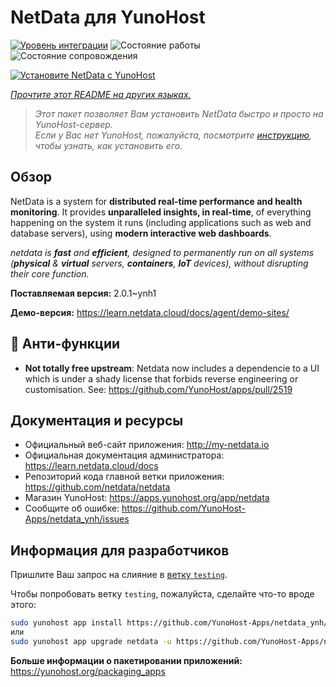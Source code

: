 <!--
Важно: этот README был автоматически сгенерирован <https://github.com/YunoHost/apps/tree/master/tools/readme_generator>
Он НЕ ДОЛЖЕН редактироваться вручную.
-->

# NetData для YunoHost

[![Уровень интеграции](https://dash.yunohost.org/integration/netdata.svg)](https://ci-apps.yunohost.org/ci/apps/netdata/) ![Состояние работы](https://ci-apps.yunohost.org/ci/badges/netdata.status.svg) ![Состояние сопровождения](https://ci-apps.yunohost.org/ci/badges/netdata.maintain.svg)

[![Установите NetData с YunoHost](https://install-app.yunohost.org/install-with-yunohost.svg)](https://install-app.yunohost.org/?app=netdata)

*[Прочтите этот README на других языках.](./ALL_README.md)*

> *Этот пакет позволяет Вам установить NetData быстро и просто на YunoHost-сервер.*  
> *Если у Вас нет YunoHost, пожалуйста, посмотрите [инструкцию](https://yunohost.org/install), чтобы узнать, как установить его.*

## Обзор

NetData is a system for **distributed real-time performance and health monitoring**.
It provides **unparalleled insights, in real-time**, of everything happening on the
system it runs (including applications such as web and database servers), using
**modern interactive web dashboards**.

_netdata is **fast** and **efficient**, designed to permanently run on all systems
(**physical** & **virtual** servers, **containers**, **IoT** devices), without
disrupting their core function._


**Поставляемая версия:** 2.0.1~ynh1

**Демо-версия:** <https://learn.netdata.cloud/docs/agent/demo-sites/>
## :red_circle: Анти-функции

- **Not totally free upstream**: Netdata now includes a dependencie to a UI which is under a shady license that forbids reverse engineering or customisation. See: https://github.com/YunoHost/apps/pull/2519

## Документация и ресурсы

- Официальный веб-сайт приложения: <http://my-netdata.io>
- Официальная документация администратора: <https://learn.netdata.cloud/docs>
- Репозиторий кода главной ветки приложения: <https://github.com/netdata/netdata>
- Магазин YunoHost: <https://apps.yunohost.org/app/netdata>
- Сообщите об ошибке: <https://github.com/YunoHost-Apps/netdata_ynh/issues>

## Информация для разработчиков

Пришлите Ваш запрос на слияние в [ветку `testing`](https://github.com/YunoHost-Apps/netdata_ynh/tree/testing).

Чтобы попробовать ветку `testing`, пожалуйста, сделайте что-то вроде этого:

```bash
sudo yunohost app install https://github.com/YunoHost-Apps/netdata_ynh/tree/testing --debug
или
sudo yunohost app upgrade netdata -u https://github.com/YunoHost-Apps/netdata_ynh/tree/testing --debug
```

**Больше информации о пакетировании приложений:** <https://yunohost.org/packaging_apps>
